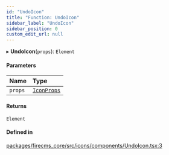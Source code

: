 ```yaml
---
id: "UndoIcon"
title: "Function: UndoIcon"
sidebar_label: "UndoIcon"
sidebar_position: 0
custom_edit_url: null
---
```


▸ **UndoIcon**(`props`): `Element`

#### Parameters

| Name | Type |
| :------ | :------ |
| `props` | [`IconProps`](../types/IconProps.md) |

#### Returns

`Element`

#### Defined in

[packages/firecms_core/src/icons/components/UndoIcon.tsx:3](https://github.com/FireCMSco/firecms/blob/d45f3739/packages/firecms_core/src/icons/components/UndoIcon.tsx#L3)

